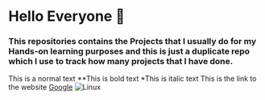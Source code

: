 # Hello Everyone  👋 #
### This repositories contains the Projects that I usually do for my Hands-on learning purposes and this is just a duplicate repo which I use to track how many projects that I have done.  
This is a normal text 
**This is bold text
*This is italic text 
This is the link to the website [Google](https://www.google.com/)
![Linux](https://prod-discovery.edx-cdn.org/media/course/image/9efb5a34-0460-4fb3-b08d-9b0f7392765c-05e3ede66f26.png)

<!--
**SaiKrishna-18/SaiKrishna-18** is a ✨ _special_ ✨ repository because its `README.md` (this file) appears on your GitHub profile.

Here are some ideas to get you started:

- 🔭 I’m currently working on ...
- 🌱 I’m currently learning ...
- 👯 I’m looking to collaborate on ...
- 🤔 I’m looking for help with ...
- 💬 Ask me about ...
- 📫 How to reach me: ...
- 😄 Pronouns: ...
- ⚡ Fun fact: ...
-->
